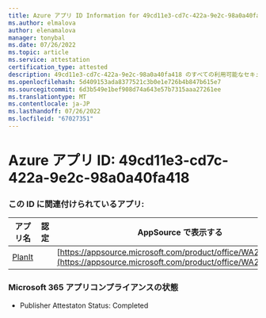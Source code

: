 ```yaml
---
title: Azure アプリ ID Information for 49cd11e3-cd7c-422a-9e2c-98a0a40fa418
ms.author: elmalova
author: elenamalova
manager: tonybal
ms.date: 07/26/2022
ms.topic: article
ms.service: attestation
certification_type: attested
description: 49cd11e3-cd7c-422a-9e2c-98a0a40fa418 のすべての利用可能なセキュリティとコンプライアンス情報。
ms.openlocfilehash: 5d409153ada8377521c3b0e1e726b4b847b615e7
ms.sourcegitcommit: 6d3b549e1bef908d74a643e57b7315aaa27261ee
ms.translationtype: MT
ms.contentlocale: ja-JP
ms.lasthandoff: 07/26/2022
ms.locfileid: "67027351"
---
```

# <a name="azure-app-id-49cd11e3-cd7c-422a-9e2c-98a0a40fa418"></a>Azure アプリ ID: 49cd11e3-cd7c-422a-9e2c-98a0a40fa418


### <a name="apps-associated-with-this-id"></a>この ID に関連付けられているアプリ:
| **アプリ名** | **認定** | **AppSource で表示する** |
|--------------|---------------|-----------------------|
| [PlanIt](../forward/WA200004211.md) |  | [https://appsource.microsoft.com/product/office/WA200004211](https://appsource.microsoft.com/product/office/WA200004211) |

### <a name="microsoft-365-app-compliance-status"></a>Microsoft 365 アプリコンプライアンスの状態
- Publisher Attestaton Status: Completed
